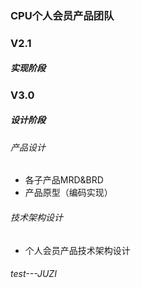 ### CPU个人会员产品团队
### V2.1 
##### 实现阶段
### V3.0
##### 设计阶段

###### 产品设计

* 各子产品MRD&BRD
* 产品原型（编码实现）

###### 技术架构设计

* 个人会员产品技术架构设计

###### test---JUZI
